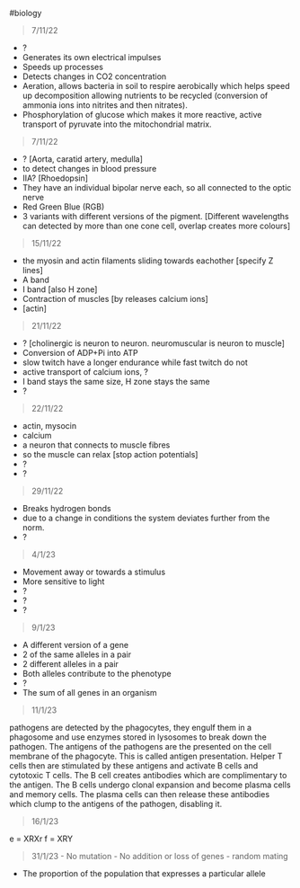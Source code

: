 #biology

>7/11/22

- ?
- Generates its own electrical impulses
- Speeds up processes
- Detects changes in CO2 concentration
- Aeration, allows bacteria in soil to respire aerobically which helps speed up decomposition allowing nutrients to be recycled (conversion of ammonia ions into nitrites and then nitrates).
- Phosphorylation of glucose which makes it more reactive, active transport of pyruvate into the mitochondrial matrix.

>7/11/22

- ? [Aorta, caratid artery, medulla]
- to detect changes in blood pressure
- IIA? [Rhoedopsin]
- They have an individual bipolar nerve each, so all connected to the optic nerve
- Red Green Blue (RGB)
- 3 variants with different versions of the pigment. [Different wavelengths can detected by more than one cone cell, overlap creates more colours]

>15/11/22

- the myosin and actin filaments sliding towards eachother [specify Z lines]
- A band
- I band [also H zone]
- Contraction of muscles [by releases calcium ions]
- [actin]

>21/11/22

- ? [cholinergic is neuron to neuron. neuromuscular is neuron to muscle]
- Conversion of ADP+Pi into ATP
- slow twitch have a longer endurance while fast twitch do not
- active transport of calcium ions, ?
- I band stays the same size, H zone stays the same
- ?

>22/11/22

- actin, mysocin
- calcium
- a neuron that connects to muscle fibres
- so the muscle can relax [stop action potentials]
- ?
- ?

>29/11/22

- Breaks hydrogen bonds
- due to a change in conditions the system deviates further from the norm.
- ?

>4/1/23

- Movement away or towards a stimulus
- More sensitive to light
- ?
- ?
- ?

> 9/1/23

- A different version of a gene
- 2 of the same alleles in a pair
- 2 different alleles in a pair
- Both alleles contribute to the phenotype
- ?
- The sum of all genes in an organism

>11/1/23

pathogens are detected by the phagocytes, they engulf them in a phagosome and use enzymes stored in lysosomes to break down the pathogen. The antigens of the pathogens are the presented on the cell membrane of the phagocyte. This is called antigen presentation. Helper T cells then are stimulated by these antigens and activate B cells and cytotoxic T cells. The B cell creates antibodies which are complimentary to the antigen. The B cells undergo clonal expansion and become plasma cells and memory cells. The plasma cells can then release these antibodies which clump to the antigens of the pathogen, disabling it.

>16/1/23

e = XRXr f = XRY

>31/1/23
    - No mutation
    - No addition or loss of genes
    - random mating
- The proportion of the population that expresses a particular allele
